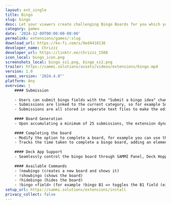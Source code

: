 ```yaml
---
layout: ext_single
title: Bingo
slug: bingo
desc: Let your viewers create challenging Bingo Boards for you which you need to complete
category: games
date: '2024-12-09T00:00:00-00:00'
permalink: extensions/games/:slug
download_url: https://ko-fi.com/s/9ed4418136
developer_name: Chrizzz
developer_url: https://linktr.ee/chrizzz_1508
icon_local: bingo_icon.png
screenshots_local: bingo_ss1.png, bingo_ss2.png
trailer: https://sammi.solutions/assets/videos/extensions/bingo.mp4
version: 1.0
sammi_version: '2024.4.0^'
platform: Any
overview: |
    #### Submission
    
    - Users can submit bingo fields with the "Submit a bingo idea" channel point reward
    - Submissions are linked to the current category, so for example Super Metroid Submissions will go into the Super Metroid Pool
    - Submissions are all stored in seperate text files to make the editing of submissions easier
    
    #### Board Generation
    - Upon accumulating a minimum of 25 submissions, the extension dynamically creates a randomized bingo board with a simple command
    
    #### Completing the board
    - Modify the option to complete a board, for example you can use the classic 5-in-a-row, completing the entire board, or reaching a specified number of completed fields
    - Tracks the time taken to complete a bingo board, adding an element of challenge and competition
    
    #### Deck App Support
    - Seamlessly control the bingo board through SAMMI Panel, Deck Hopper, or Deck Mate.
    
    #### Available Commands
    - !newbingo (creates a new board and shows it)
    - !showbingo (shows the board)
    - !hidebingo (hides the board)
    - !bingo <field> (for example !bingo B1 => toggles the B1 field (either completed or not completed))
setup_url: https://sammi.solutions/extensions/install
privacy_collect: false
---
```

